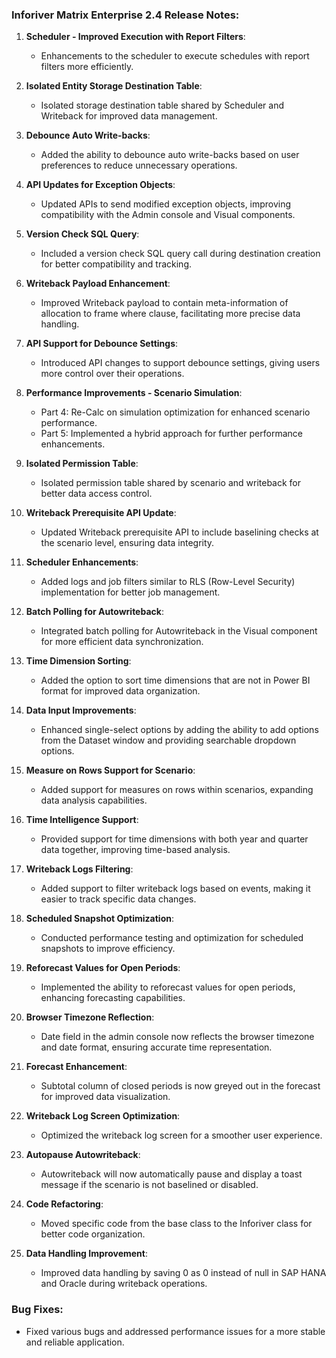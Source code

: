### Inforiver Matrix Enterprise 2.4 Release Notes:

1. **Scheduler - Improved Execution with Report Filters**:
   - Enhancements to the scheduler to execute schedules with report filters more efficiently.
   
2. **Isolated Entity Storage Destination Table**:
   - Isolated storage destination table shared by Scheduler and Writeback for improved data management.

3. **Debounce Auto Write-backs**:
   - Added the ability to debounce auto write-backs based on user preferences to reduce unnecessary operations.

4. **API Updates for Exception Objects**:
   - Updated APIs to send modified exception objects, improving compatibility with the Admin console and Visual components.

5. **Version Check SQL Query**:
   - Included a version check SQL query call during destination creation for better compatibility and tracking.

6. **Writeback Payload Enhancement**:
   - Improved Writeback payload to contain meta-information of allocation to frame where clause, facilitating more precise data handling.

7. **API Support for Debounce Settings**:
   - Introduced API changes to support debounce settings, giving users more control over their operations.

8. **Performance Improvements - Scenario Simulation**:
   - Part 4: Re-Calc on simulation optimization for enhanced scenario performance.
   - Part 5: Implemented a hybrid approach for further performance enhancements.

9. **Isolated Permission Table**:
   - Isolated permission table shared by scenario and writeback for better data access control.

10. **Writeback Prerequisite API Update**:
    - Updated Writeback prerequisite API to include baselining checks at the scenario level, ensuring data integrity.

11. **Scheduler Enhancements**:
    - Added logs and job filters similar to RLS (Row-Level Security) implementation for better job management.

12. **Batch Polling for Autowriteback**:
    - Integrated batch polling for Autowriteback in the Visual component for more efficient data synchronization.

13. **Time Dimension Sorting**:
    - Added the option to sort time dimensions that are not in Power BI format for improved data organization.

14. **Data Input Improvements**:
    - Enhanced single-select options by adding the ability to add options from the Dataset window and providing searchable dropdown options.

15. **Measure on Rows Support for Scenario**:
    - Added support for measures on rows within scenarios, expanding data analysis capabilities.

16. **Time Intelligence Support**:
    - Provided support for time dimensions with both year and quarter data together, improving time-based analysis.

17. **Writeback Logs Filtering**:
    - Added support to filter writeback logs based on events, making it easier to track specific data changes.

18. **Scheduled Snapshot Optimization**:
    - Conducted performance testing and optimization for scheduled snapshots to improve efficiency.

19. **Reforecast Values for Open Periods**:
    - Implemented the ability to reforecast values for open periods, enhancing forecasting capabilities.

20. **Browser Timezone Reflection**:
    - Date field in the admin console now reflects the browser timezone and date format, ensuring accurate time representation.

21. **Forecast Enhancement**:
    - Subtotal column of closed periods is now greyed out in the forecast for improved data visualization.

22. **Writeback Log Screen Optimization**:
    - Optimized the writeback log screen for a smoother user experience.

23. **Autopause Autowriteback**:
    - Autowriteback will now automatically pause and display a toast message if the scenario is not baselined or disabled.

24. **Code Refactoring**:
    - Moved specific code from the base class to the Inforiver class for better code organization.

25. **Data Handling Improvement**:
    - Improved data handling by saving 0 as 0 instead of null in SAP HANA and Oracle during writeback operations.

### Bug Fixes:

- Fixed various bugs and addressed performance issues for a more stable and reliable application.
 
